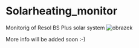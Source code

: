 # Solarheating_monitor
Monitorig of Resol BS Plus solar system
![obrazek](https://user-images.githubusercontent.com/32478750/169481388-dc4084d4-adbd-4de9-9653-13ce7e7db95a.png)

More info will be added soon :-)
